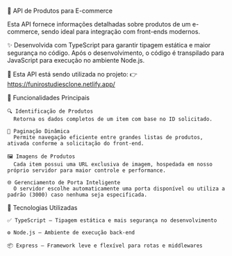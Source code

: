   🛒 API de Produtos para E-commerce

  Esta API fornece informações detalhadas sobre produtos de um e-commerce, sendo ideal para integração com front-ends modernos.
  
  ✨ Desenvolvida com TypeScript para garantir tipagem estática e maior segurança no código. Após o desenvolvimento, o código é transpilado para JavaScript para execução no ambiente Node.js.
  
  🔗 Esta API está sendo utilizada no projeto:
  👉 https://funirostudiesclone.netlify.app/
  
  🚀 Funcionalidades Principais

    🔍 Identificação de Produtos
      Retorna os dados completos de um item com base no ID solicitado.

    📄 Paginação Dinâmica
      Permite navegação eficiente entre grandes listas de produtos, ativada conforme a solicitação do front-end.

    🖼️ Imagens de Produtos
      Cada item possui uma URL exclusiva de imagem, hospedada em nosso próprio servidor para maior controle e performance.

    🌐 Gerenciamento de Porta Inteligente
      O servidor escolhe automaticamente uma porta disponível ou utiliza a padrão (3000) caso nenhuma seja especificada.

  🧰 Tecnologias Utilizadas

    ✅ TypeScript – Tipagem estática e mais segurança no desenvolvimento

    ⚙️ Node.js – Ambiente de execução back-end

    📦 Express – Framework leve e flexível para rotas e middlewares



    
